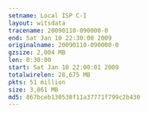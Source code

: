 ```yaml
---
setname: Local ISP C-I
layout: witsdata
tracename: 20090110-090000-0
end: Sat Jan 10 22:30:00 2009
originalname: 20090110-090000-0
gzsize: 2,004 MB
len: 0:30:00
start: Sat Jan 10 22:00:01 2009
totalwirelen: 28,675 MB
pkts: 51 million
size: 3,861 MB
md5: 867bceb130538f11a37771f799c2b430
---
```

